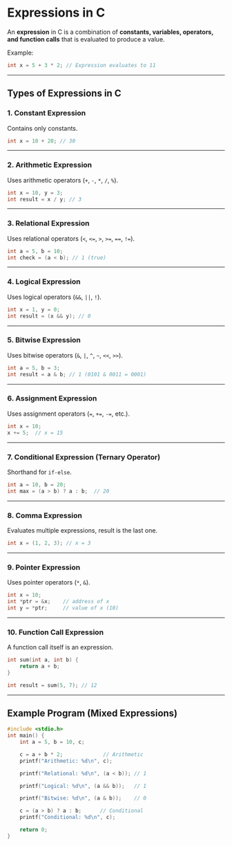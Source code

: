 # Expressions in C

An **expression** in C is a combination of **constants, variables, operators, and function calls** that is evaluated to produce a value.  

Example:
```c
int x = 5 + 3 * 2; // Expression evaluates to 11
```

---

## Types of Expressions in C

### 1. Constant Expression
Contains only constants.
```c
int x = 10 + 20; // 30
```

---

### 2. Arithmetic Expression
Uses arithmetic operators (`+`, `-`, `*`, `/`, `%`).
```c
int x = 10, y = 3;
int result = x / y; // 3
```

---

### 3. Relational Expression
Uses relational operators (`<`, `<=`, `>`, `>=`, `==`, `!=`).
```c
int a = 5, b = 10;
int check = (a < b); // 1 (true)
```

---

### 4. Logical Expression
Uses logical operators (`&&`, `||`, `!`).
```c
int x = 1, y = 0;
int result = (x && y); // 0
```

---

### 5. Bitwise Expression
Uses bitwise operators (`&`, `|`, `^`, `~`, `<<`, `>>`).
```c
int a = 5, b = 3;
int result = a & b; // 1 (0101 & 0011 = 0001)
```

---

### 6. Assignment Expression
Uses assignment operators (`=`, `+=`, `-=`, etc.).
```c
int x = 10;
x += 5;  // x = 15
```

---

### 7. Conditional Expression (Ternary Operator)
Shorthand for `if-else`.
```c
int a = 10, b = 20;
int max = (a > b) ? a : b;  // 20
```

---

### 8. Comma Expression
Evaluates multiple expressions, result is the last one.
```c
int x = (1, 2, 3); // x = 3
```

---

### 9. Pointer Expression
Uses pointer operators (`*`, `&`).
```c
int x = 10;
int *ptr = &x;    // address of x
int y = *ptr;     // value of x (10)
```

---

### 10. Function Call Expression
A function call itself is an expression.
```c
int sum(int a, int b) {
    return a + b;
}

int result = sum(5, 7); // 12
```

---

## Example Program (Mixed Expressions)
```c
#include <stdio.h>
int main() {
    int a = 5, b = 10, c;

    c = a + b * 2;             // Arithmetic
    printf("Arithmetic: %d\n", c);

    printf("Relational: %d\n", (a < b)); // 1

    printf("Logical: %d\n", (a && b));   // 1

    printf("Bitwise: %d\n", (a & b));    // 0

    c = (a > b) ? a : b;      // Conditional
    printf("Conditional: %d\n", c);

    return 0;
}
```
